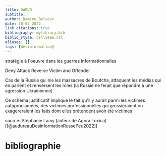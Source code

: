 ```yaml
---
title: DARVO
subtitle:
author: Damien Belvèze
date: 10-04-2022
link_citations: true
bibliography: mylibrary.bib
biblio_style: csl\ieee.csl
aliases: []
tags: [désinformation]
---
```



stratégie à l'oeuvre dans les guerres informationnelles

Deny
Attack
Reverse
Victim and
Offender

Cas de la Russie qui nie les massacres de Boutcha, attaquent les médias qui en parlent et renversent les rôles (la Russie ne ferait que répondre à une agression Ukrainienne)

Ce schéma justificatif implique le fait qu'll y aurait parmi les victimes autoproclamées, des victimes professionnelles qui grossieraient ou exagèreraient les faits dont elles prétendent avoir été victimes

source: Stéphanie Lamy (auteur de Agora Toxica) [[@audureauDesinformationRussePeu2022]]




# bibliographie

